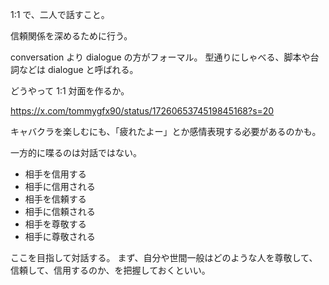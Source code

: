 1:1 で、二人で話すこと。

信頼関係を深めるために行う。

conversation より dialogue の方がフォーマル。
型通りにしゃべる、脚本や台詞などは dialogue と呼ばれる。

どうやって 1:1 対面を作るか。

https://x.com/tommygfx90/status/1726065374519845168?s=20

キャバクラを楽しむにも、「疲れたよー」とか感情表現する必要があるのかも。

一方的に喋るのは対話ではない。

- 相手を信用する
- 相手に信用される
- 相手を信頼する
- 相手に信頼される
- 相手を尊敬する
- 相手に尊敬される

ここを目指して対話する。
まず、自分や世間一般はどのような人を尊敬して、信頼して、信用するのか、を把握しておくといい。
